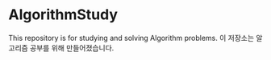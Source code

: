 # AlgorithmStudy
This repository is for studying and solving Algorithm problems.
이 저장소는 알고리즘 공부를 위해 만들어졌습니다.
